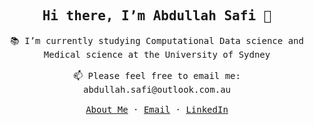 <!---
abdullahsafi/abdullahsafi is a ✨ special ✨ repository because its `README.md` (this file) appears on your GitHub profile.
You can click the Preview link to take a look at your changes.
--->

<!-- ### Hi there 👋 -->

<p align="center">
  <h2 align="center"><samp>Hi there, I’m Abdullah Safi 👋</samp></h2>
</p>

<p align="center">
  <samp>
    📚 I’m currently studying Computational Data science and Medical science at the University of Sydney
    <br/ >
    <br /> 
    📫 Please feel free to email me: abdullah.safi@outlook.com.au
    <!-- <a href="https://abdullahsafi.github.io">abdullahsafi.github.io</a> -->
    <br />
    <br />
    <a href="https://abdullahsafi.github.io">About Me</a>
    ·
    <a href="mailto:safiabdullah235@hotmail.com">Email</a>
    ·
    <a href="https://www.linkedin.com/in/abdullah-safi-52381a177/">LinkedIn</a>
  </samp>
</p>
